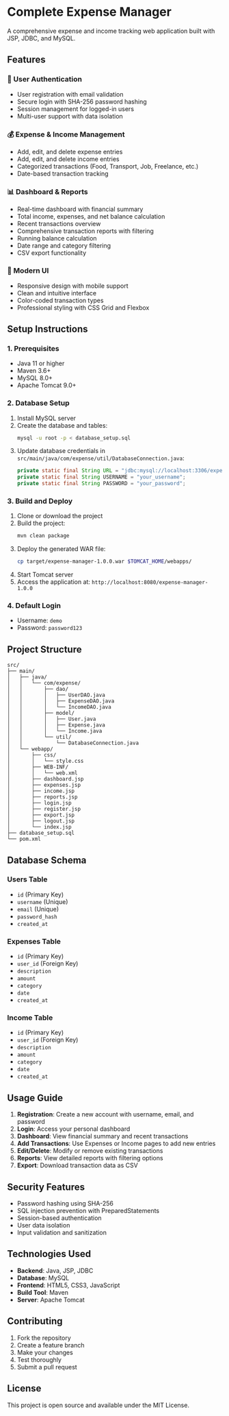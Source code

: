 # Complete Expense Manager

A comprehensive expense and income tracking web application built with JSP, JDBC, and MySQL.

## Features

### 🔐 User Authentication
- User registration with email validation
- Secure login with SHA-256 password hashing
- Session management for logged-in users
- Multi-user support with data isolation

### 💰 Expense & Income Management
- Add, edit, and delete expense entries
- Add, edit, and delete income entries
- Categorized transactions (Food, Transport, Job, Freelance, etc.)
- Date-based transaction tracking

### 📊 Dashboard & Reports
- Real-time dashboard with financial summary
- Total income, expenses, and net balance calculation
- Recent transactions overview
- Comprehensive transaction reports with filtering
- Running balance calculation
- Date range and category filtering
- CSV export functionality

### 🎨 Modern UI
- Responsive design with mobile support
- Clean and intuitive interface
- Color-coded transaction types
- Professional styling with CSS Grid and Flexbox

## Setup Instructions

### 1. Prerequisites
- Java 11 or higher
- Maven 3.6+
- MySQL 8.0+
- Apache Tomcat 9.0+

### 2. Database Setup
1. Install MySQL server
2. Create the database and tables:
   ```bash
   mysql -u root -p < database_setup.sql
   ```
3. Update database credentials in `src/main/java/com/expense/util/DatabaseConnection.java`:
   ```java
   private static final String URL = "jdbc:mysql://localhost:3306/expense_db";
   private static final String USERNAME = "your_username";
   private static final String PASSWORD = "your_password";
   ```

### 3. Build and Deploy
1. Clone or download the project
2. Build the project:
   ```bash
   mvn clean package
   ```
3. Deploy the generated WAR file:
   ```bash
   cp target/expense-manager-1.0.0.war $TOMCAT_HOME/webapps/
   ```
4. Start Tomcat server
5. Access the application at: `http://localhost:8080/expense-manager-1.0.0`

### 4. Default Login
- Username: `demo`
- Password: `password123`

## Project Structure
```
src/
├── main/
│   ├── java/
│   │   └── com/expense/
│   │       ├── dao/
│   │       │   ├── UserDAO.java
│   │       │   ├── ExpenseDAO.java
│   │       │   └── IncomeDAO.java
│   │       ├── model/
│   │       │   ├── User.java
│   │       │   ├── Expense.java
│   │       │   └── Income.java
│   │       └── util/
│   │           └── DatabaseConnection.java
│   └── webapp/
│       ├── css/
│       │   └── style.css
│       ├── WEB-INF/
│       │   └── web.xml
│       ├── dashboard.jsp
│       ├── expenses.jsp
│       ├── income.jsp
│       ├── reports.jsp
│       ├── login.jsp
│       ├── register.jsp
│       ├── export.jsp
│       ├── logout.jsp
│       └── index.jsp
├── database_setup.sql
└── pom.xml
```

## Database Schema

### Users Table
- `id` (Primary Key)
- `username` (Unique)
- `email` (Unique)
- `password_hash`
- `created_at`

### Expenses Table
- `id` (Primary Key)
- `user_id` (Foreign Key)
- `description`
- `amount`
- `category`
- `date`
- `created_at`

### Income Table
- `id` (Primary Key)
- `user_id` (Foreign Key)
- `description`
- `amount`
- `category`
- `date`
- `created_at`

## Usage Guide

1. **Registration**: Create a new account with username, email, and password
2. **Login**: Access your personal dashboard
3. **Dashboard**: View financial summary and recent transactions
4. **Add Transactions**: Use Expenses or Income pages to add new entries
5. **Edit/Delete**: Modify or remove existing transactions
6. **Reports**: View detailed reports with filtering options
7. **Export**: Download transaction data as CSV

## Security Features
- Password hashing using SHA-256
- SQL injection prevention with PreparedStatements
- Session-based authentication
- User data isolation
- Input validation and sanitization

## Technologies Used
- **Backend**: Java, JSP, JDBC
- **Database**: MySQL
- **Frontend**: HTML5, CSS3, JavaScript
- **Build Tool**: Maven
- **Server**: Apache Tomcat

## Contributing
1. Fork the repository
2. Create a feature branch
3. Make your changes
4. Test thoroughly
5. Submit a pull request

## License
This project is open source and available under the MIT License.